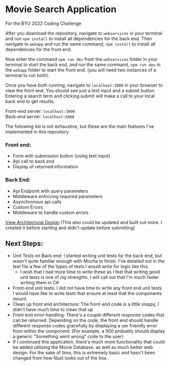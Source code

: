# Movie Search Application
For the BYU 2022 Coding Challenge

After you download the repository, navigate to `webservices` in your 
terminal and run `npm install` to install all dependencies for the back end. 
Then navigate to `webapp` and run the same command, `npm install` to install all dependencies for
the front end. 

Now enter the command `npm run dev` from the `webservices` folder in your terminal 
to start the back end, and run the same command, `npm run dev` in the `webapp` folder 
to start the front end. (you will need two instances of a terminal to run both).

Once you have both running, navigate to `localhost:3000` in your browser to view
the front end. You should see just a text input and a submit button. Entering 
a search term and clicking submit will make a call to your local back end to get 
results. 

Front-end server: `localhost:3000`<br>
Back-end server: `localhost:6060`

The following list is not exhaustive, but these are the main features I've implemented
in this repository
### Front end:
- Form with submission button (using text input)
- Api call to back end
- Display of returned information

### Back End:
- Api Endpoint with query parameters
- Middleware enforcing required parameters
- Asynchronous api calls
- Custom Errors
- Middleware to handle custom errors

[View Architectural Design](https://drive.google.com/file/d/1817yfaENMymtINkbMcgzn3fU2jI3j-77/view?usp=sharing) (This also could be updated and built out more. I created it before starting and didn't update before submitting)

## Next Steps:
- Unit Tests on Back end: I started writing unit tests for the back end, but wasn't quite familiar enough with Mocha to finish. I've detailed out in the test file a few of the types of tests I would write for logic like this. 
  - I wish that I had more time to write these as I feel that writing good unit tests is one of my strengths. I will call out that I'm much faster writing them in C#
- Front-end unit tests: I did not have time to write any front end unit tests. I would have like to write tests that ensure at least that the components mount.
- Clean up front end architecture: The front-end code is a little sloppy, I didn't have much time to clean that up
- Front end error handling: There's a couple different response codes that can be returned. Depending on the code, the front end should handle different response codes gracefully by displaying a uer friendly error from within the component. (For example, a 500 probably should display a generic "Something went wrong" code to the user)
- If I continued this application, there's much more functionality that could be added utilizing the Movie Database, as well as much better web design. For the sake of time, this is extremely basic and hasn't been changed from how Nuxt looks out of the box. 

